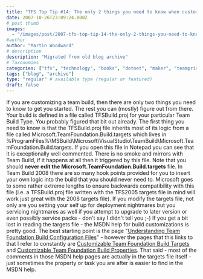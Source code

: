 ```yaml
---
title: "TFS Top Tip #14: The only 2 things you need to know when customizing Team Build"
date: 2007-10-26T23:09:24.000Z
# post thumb
images:
  - "/images/post/2007-tfs-top-tip-14-the-only-2-things-you-need-to-know-when-customizing-team-build.jpg"
#author
author: "Martin Woodward"
# description
description: "Migrated from old blog archive"
# Taxonomies
categories: ["tfs", "technology", "books", "dotnet", "maker", "teamprise", "web", "programming"]
tags: ["blog", "archive"]
type: "regular" # available type (regular or featured)
draft: false
---
```

If you are customizing a team build, then there are only two things you need to know to get you started.  The rest you can (mostly) figure out from there.  Your build is defined in a file called TFSBuild.proj for your particular Team Build Type.  You probably figured that bit out already.  The first thing you need to know is that the TFSBuild.proj file inherits most of its logic from a file called Microsoft.TeamFoundation.Build.targets which lives in 
%ProgramFiles%\MSBuild\Microsoft\VisualStudio\TeamBuild\Microsoft.TeamFoundation.Build.targets.
If you open this file in Notepad you can see that it is exceptionally well commented.  There is no smoke and mirrors with Team Build, if it happens at all then it triggered by this file. Note that you should **never edit the Microsoft.TeamFoundation.Build.targets** file.  In Team Build 2008 there are so many hook points provided for you to insert your own logic into the build that you should never need to.  Microsoft goes to some rather extreme lengths to ensure backwards compatibility with this file (i.e. a TFSBuild.proj file written with the TFS2005 targets file in mind will work just great with the 2008 targets file).  If you modify the targets file, not only are you setting your self up for deployment nightmares but you servicing nightmares as well if you attempt to upgrade to later version or even possibly service packs - don't say I didn't tell you ;-) If you get a bit lost in reading the targets file - the MSDN help for build customizations is pretty good.  The best starting point is the page "[Understanding Team Foundation Build Configuration Files](http://msdn2.microsoft.com/en-us/library/ms400710(VS.90).aspx)" - however the pages that this links to that I refer to constantly are [Customizable Team Foundation Build Targets](http://msdn2.microsoft.com/aa337604(VS.90).aspx) and [Customizable Team Foundation Build Properties](http://msdn2.microsoft.com/aa337598(VS.90).aspx).  That said - most of the comments in those MSDN help pages are actually in the targets file itself - just sometimes the property or task you are after is easier to find in the MSDN help.